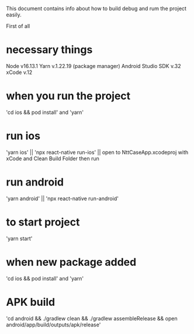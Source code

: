 This document contains info about how to build debug and rum the project easily.

First of all 
# necessary things
Node v16.13.1 
Yarn v.1.22.19 (package manager)
Android Studio SDK v.32
xCode v.12

# when you run the project
'cd ios && pod install' and 'yarn'

# run ios
'yarn ios' || 'npx react-native run-ios' || open to NttCaseApp.xcodeproj with xCode and Clean Build Folder then run

# run android
'yarn android' || 'npx react-native run-android'

# to start project
'yarn start'

# when new package added
'cd ios && pod install' and 'yarn'

# APK build
'cd android && ./gradlew clean && ./gradlew assembleRelease && open android/app/build/outputs/apk/release'